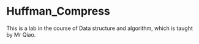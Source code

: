 # Huffman_Compress
This is a lab in the course of Data structure and algorithm, which is taught by Mr Qiao.
